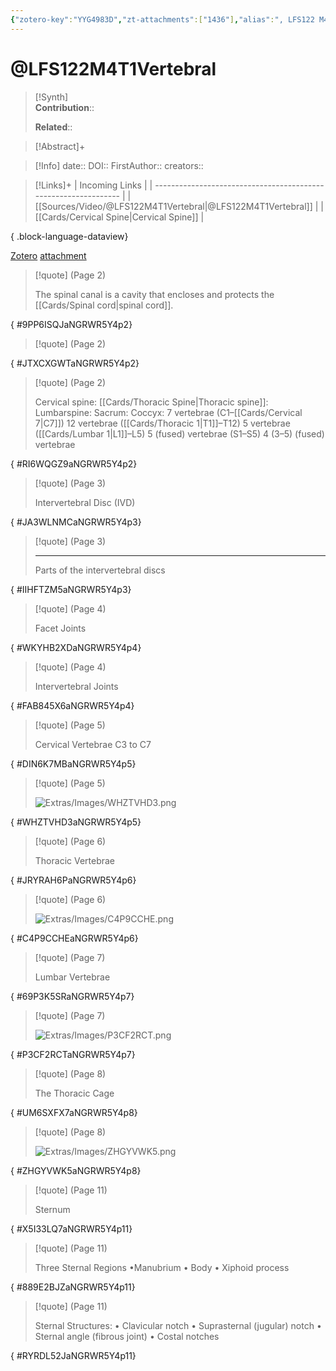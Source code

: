 ```yaml
---
{"zotero-key":"YYG4983D","zt-attachments":["1436"],"alias":", LFS122 M4T1 Vertebral Column and Ribs","keywords":[],"FirstAuthor":"[[ ]]","tags":["source/video","Uni/LFS122"],"dg-publish":true,"year":2023,"Status":"Read","aliases":["LFS122 M4T1 Vertebral Column and Ribs"],"Priority":"Medium","permalink":"/sources/video/lfs-122-m4-t1-vertebral/","dgPassFrontmatter":true}
---
```


# @LFS122M4T1Vertebral

>[!Synth]  
>**Contribution**::  
>  
>**Related**:: 
>  

> [!Abstract]+
> 

> [!Info]
> date:: 
> DOI:: 
> FirstAuthor:: 
> creators:: 

> [!Links]+
>  | Incoming Links                                                  |
> | --------------------------------------------------------------- |
> | [[Sources/Video/@LFS122M4T1Vertebral\|@LFS122M4T1Vertebral]] |
> | [[Cards/Cervical Spine\|Cervical Spine]]                     |
> 
{ .block-language-dataview}


[Zotero](zotero://select/library/items/YYG4983D) [attachment](<file:///Users/nathanmaxwell/Zotero/storage/NGRWR5Y4/LFS122%20M4T1%20Vertebral%20Column%20and%20Ribs.pdf>)

> [!quote] (Page 2)
> 
> The spinal canal is a cavity that encloses and protects the [[Cards/Spinal cord\|spinal cord]].
>
{ #9PP6ISQJaNGRWR5Y4p2}


> [!quote] (Page 2)
>
{ #JTXCXGWTaNGRWR5Y4p2}


> [!quote] (Page 2)
> 
> Cervical spine: [[Cards/Thoracic Spine\|Thoracic spine]]: Lumbarspine: Sacrum: Coccyx: 7 vertebrae (C1–[[Cards/Cervical 7\|C7]]) 12 vertebrae ([[Cards/Thoracic 1\|T1]]–T12) 5 vertebrae ([[Cards/Lumbar 1\|L1]]–L5) 5 (fused) vertebrae (S1–S5) 4 (3–5) (fused) vertebrae
>
{ #RI6WQGZ9aNGRWR5Y4p2}


> [!quote] (Page 3)
> 
> Intervertebral Disc (IVD)
>
{ #JA3WLNMCaNGRWR5Y4p3}


> [!quote] (Page 3)
> 
> 
> 
> ---
> Parts of the intervertebral discs
>
{ #IIHFTZM5aNGRWR5Y4p3}


> [!quote] (Page 4)
> 
> Facet Joints
>
{ #WKYHB2XDaNGRWR5Y4p4}


> [!quote] (Page 4)
> 
> Intervertebral Joints
>
{ #FAB845X6aNGRWR5Y4p4}


> [!quote] (Page 5)
> 
> Cervical Vertebrae C3 to C7
>
{ #DIN6K7MBaNGRWR5Y4p5}


> [!quote] (Page 5)
> 
> ![Extras/Images/WHZTVHD3.png](/img/user/Extras/Images/WHZTVHD3.png)
>
{ #WHZTVHD3aNGRWR5Y4p5}


> [!quote] (Page 6)
> 
> Thoracic Vertebrae
>
{ #JRYRAH6PaNGRWR5Y4p6}


> [!quote] (Page 6)
> 
> ![Extras/Images/C4P9CCHE.png](/img/user/Extras/Images/C4P9CCHE.png)
>
{ #C4P9CCHEaNGRWR5Y4p6}


> [!quote] (Page 7)
> 
> Lumbar Vertebrae
>
{ #69P3K5SRaNGRWR5Y4p7}


> [!quote] (Page 7)
> 
> ![Extras/Images/P3CF2RCT.png](/img/user/Extras/Images/P3CF2RCT.png)
>
{ #P3CF2RCTaNGRWR5Y4p7}


> [!quote] (Page 8)
> 
> The Thoracic Cage
>
{ #UM6SXFX7aNGRWR5Y4p8}


> [!quote] (Page 8)
> 
> ![Extras/Images/ZHGYVWK5.png](/img/user/Extras/Images/ZHGYVWK5.png)
>
{ #ZHGYVWK5aNGRWR5Y4p8}


> [!quote] (Page 11)
> 
> Sternum
>
{ #X5I33LQ7aNGRWR5Y4p11}


> [!quote] (Page 11)
> 
> Three Sternal Regions •Manubrium • Body • Xiphoid process
>
{ #889E2BJZaNGRWR5Y4p11}


> [!quote] (Page 11)
> 
> Sternal Structures: • Clavicular notch • Suprasternal (jugular) notch • Sternal angle (fibrous joint) • Costal notches
>
{ #RYRDL52JaNGRWR5Y4p11}

